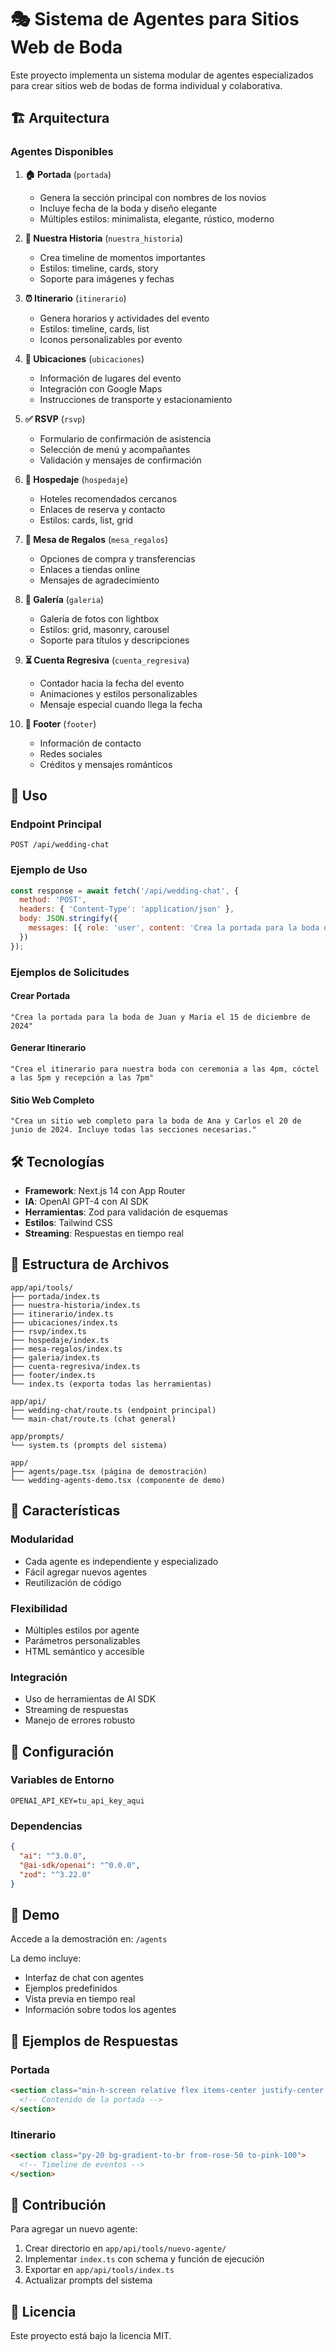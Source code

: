 # 🎭 Sistema de Agentes para Sitios Web de Boda

Este proyecto implementa un sistema modular de agentes especializados para crear sitios web de bodas de forma individual y colaborativa.

## 🏗️ Arquitectura

### Agentes Disponibles

1. **🏠 Portada** (`portada`)
   - Genera la sección principal con nombres de los novios
   - Incluye fecha de la boda y diseño elegante
   - Múltiples estilos: minimalista, elegante, rústico, moderno

2. **💌 Nuestra Historia** (`nuestra_historia`)
   - Crea timeline de momentos importantes
   - Estilos: timeline, cards, story
   - Soporte para imágenes y fechas

3. **⏰ Itinerario** (`itinerario`)
   - Genera horarios y actividades del evento
   - Estilos: timeline, cards, list
   - Iconos personalizables por evento

4. **📍 Ubicaciones** (`ubicaciones`)
   - Información de lugares del evento
   - Integración con Google Maps
   - Instrucciones de transporte y estacionamiento

5. **✅ RSVP** (`rsvp`)
   - Formulario de confirmación de asistencia
   - Selección de menú y acompañantes
   - Validación y mensajes de confirmación

6. **🏨 Hospedaje** (`hospedaje`)
   - Hoteles recomendados cercanos
   - Enlaces de reserva y contacto
   - Estilos: cards, list, grid

7. **🎁 Mesa de Regalos** (`mesa_regalos`)
   - Opciones de compra y transferencias
   - Enlaces a tiendas online
   - Mensajes de agradecimiento

8. **📸 Galería** (`galeria`)
   - Galería de fotos con lightbox
   - Estilos: grid, masonry, carousel
   - Soporte para títulos y descripciones

9. **⏳ Cuenta Regresiva** (`cuenta_regresiva`)
   - Contador hacia la fecha del evento
   - Animaciones y estilos personalizables
   - Mensaje especial cuando llega la fecha

10. **🪪 Footer** (`footer`)
    - Información de contacto
    - Redes sociales
    - Créditos y mensajes románticos

## 🚀 Uso

### Endpoint Principal
```
POST /api/wedding-chat
```

### Ejemplo de Uso
```javascript
const response = await fetch('/api/wedding-chat', {
  method: 'POST',
  headers: { 'Content-Type': 'application/json' },
  body: JSON.stringify({
    messages: [{ role: 'user', content: 'Crea la portada para la boda de Juan y María' }]
  })
});
```

### Ejemplos de Solicitudes

#### Crear Portada
```
"Crea la portada para la boda de Juan y María el 15 de diciembre de 2024"
```

#### Generar Itinerario
```
"Crea el itinerario para nuestra boda con ceremonia a las 4pm, cóctel a las 5pm y recepción a las 7pm"
```

#### Sitio Web Completo
```
"Crea un sitio web completo para la boda de Ana y Carlos el 20 de junio de 2024. Incluye todas las secciones necesarias."
```

## 🛠️ Tecnologías

- **Framework**: Next.js 14 con App Router
- **IA**: OpenAI GPT-4 con AI SDK
- **Herramientas**: Zod para validación de esquemas
- **Estilos**: Tailwind CSS
- **Streaming**: Respuestas en tiempo real

## 📁 Estructura de Archivos

```
app/api/tools/
├── portada/index.ts
├── nuestra-historia/index.ts
├── itinerario/index.ts
├── ubicaciones/index.ts
├── rsvp/index.ts
├── hospedaje/index.ts
├── mesa-regalos/index.ts
├── galeria/index.ts
├── cuenta-regresiva/index.ts
├── footer/index.ts
└── index.ts (exporta todas las herramientas)

app/api/
├── wedding-chat/route.ts (endpoint principal)
└── main-chat/route.ts (chat general)

app/prompts/
└── system.ts (prompts del sistema)

app/
├── agents/page.tsx (página de demostración)
└── wedding-agents-demo.tsx (componente de demo)
```

## 🎨 Características

### Modularidad
- Cada agente es independiente y especializado
- Fácil agregar nuevos agentes
- Reutilización de código

### Flexibilidad
- Múltiples estilos por agente
- Parámetros personalizables
- HTML semántico y accesible

### Integración
- Uso de herramientas de AI SDK
- Streaming de respuestas
- Manejo de errores robusto

## 🔧 Configuración

### Variables de Entorno
```env
OPENAI_API_KEY=tu_api_key_aqui
```

### Dependencias
```json
{
  "ai": "^3.0.0",
  "@ai-sdk/openai": "^0.0.0",
  "zod": "^3.22.0"
}
```

## 🚀 Demo

Accede a la demostración en: `/agents`

La demo incluye:
- Interfaz de chat con agentes
- Ejemplos predefinidos
- Vista previa en tiempo real
- Información sobre todos los agentes

## 📝 Ejemplos de Respuestas

### Portada
```html
<section class="min-h-screen relative flex items-center justify-center bg-gradient-to-br from-rose-50 to-pink-100">
  <!-- Contenido de la portada -->
</section>
```

### Itinerario
```html
<section class="py-20 bg-gradient-to-br from-rose-50 to-pink-100">
  <!-- Timeline de eventos -->
</section>
```

## 🤝 Contribución

Para agregar un nuevo agente:

1. Crear directorio en `app/api/tools/nuevo-agente/`
2. Implementar `index.ts` con schema y función de ejecución
3. Exportar en `app/api/tools/index.ts`
4. Actualizar prompts del sistema

## 📄 Licencia

Este proyecto está bajo la licencia MIT. 